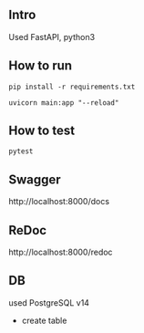 
## Intro
Used FastAPI, python3


## How to run
```
pip install -r requirements.txt

uvicorn main:app "--reload"
```

## How to test
```
pytest
```

## Swagger
http://localhost:8000/docs

## ReDoc
http://localhost:8000/redoc

## DB

used PostgreSQL v14

- create table


<!-- ## !
- constants(CMC_PRO_API_KEY) is not uploaded due to security reason -->
